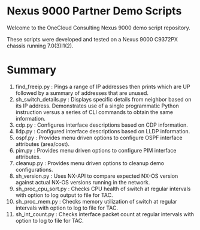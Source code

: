 Nexus 9000 Partner Demo Scripts
===============================
Welcome to the OneCloud Consulting Nexus 9000 demo script repository.

These scripts were developed and tested on a Nexus 9000 C9372PX chassis running 7.0(3)I1(2).

Summary
========
1. find_freeip.py : Pings a range of IP addresses then prints which are UP followed by a summary of addresses that are unused.
2. sh_switch_details.py : Displays specific details from neighbor based on its IP address. Demonstrates use of a single programmatic Python instruction versus a series of CLI commands to obtain the same information.
3. cdp.py : Configures interface descriptions based on CDP information.
4. lldp.py : Configured interface descriptions based on LLDP information.
5. ospf.py : Provides menu driven options to configure OSPF interface attributes (area/cost).
6. pim.py : Provides menu driven options to configure PIM  interface attributes.
7. cleanup.py : Provides menu driven options to cleanup demo configurations.
8. sh_version.py : Uses NX-API to compare expected NX-OS version against actual NX-OS versions running in the network.
9. sh_proc_cpu_sort.py : Checks CPU health of switch at regular intervals with option to log output to file for TAC.
10. sh_proc_mem.py : Checks memory utilization of switch at regular intervals with option to log to file for TAC.
11. sh_int_count.py : Checks interface packet count at regular intervals with option to log to file for TAC.

